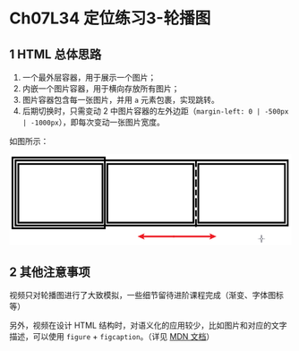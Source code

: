 # Ch07L34 定位练习3-轮播图



## 1 HTML 总体思路

1. 一个最外层容器，用于展示一个图片；
2. 内嵌一个图片容器，用于横向存放所有图片；
3. 图片容器包含每一张图片，并用 `a` 元素包裹，实现跳转。
4. 后期切换时，只需变动 2 中图片容器的左外边距（`margin-left: 0 | -500px | -1000px`），即每次变动一张图片宽度。

如图所示：

![banner HTML structure design](../assets/34-1.png)



## 2 其他注意事项

视频只对轮播图进行了大致模拟，一些细节留待进阶课程完成（渐变、字体图标等）

另外，视频在设计 HTML 结构时，对语义化的应用较少，比如图片和对应的文字描述，可以使用 `figure` + `figcaption`。（详见 [MDN 文档](https://developer.mozilla.org/en-US/docs/Web/HTML/Element/figure)）

